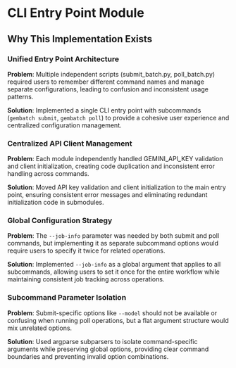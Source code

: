 # CLI Entry Point Module

## Why This Implementation Exists

### Unified Entry Point Architecture
**Problem**: Multiple independent scripts (submit_batch.py, poll_batch.py) required users to remember different command names and manage separate configurations, leading to confusion and inconsistent usage patterns.

**Solution**: Implemented a single CLI entry point with subcommands (`gembatch submit`, `gembatch poll`) to provide a cohesive user experience and centralized configuration management.

### Centralized API Client Management
**Problem**: Each module independently handled GEMINI_API_KEY validation and client initialization, creating code duplication and inconsistent error handling across commands.

**Solution**: Moved API key validation and client initialization to the main entry point, ensuring consistent error messages and eliminating redundant initialization code in submodules.

### Global Configuration Strategy
**Problem**: The `--job-info` parameter was needed by both submit and poll commands, but implementing it as separate subcommand options would require users to specify it twice for related operations.

**Solution**: Implemented `--job-info` as a global argument that applies to all subcommands, allowing users to set it once for the entire workflow while maintaining consistent job tracking across operations.

### Subcommand Parameter Isolation
**Problem**: Submit-specific options like `--model` should not be available or confusing when running poll operations, but a flat argument structure would mix unrelated options.

**Solution**: Used argparse subparsers to isolate command-specific arguments while preserving global options, providing clear command boundaries and preventing invalid option combinations.